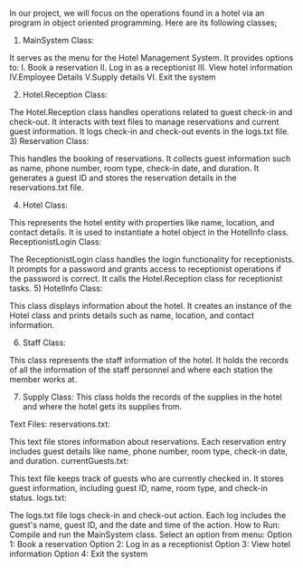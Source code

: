 In our project,  we will focus on the operations found in a hotel via an program in object oriented programming.
Here are its following classes;
1)	MainSystem Class:

It serves as the menu for the Hotel Management System.
It provides options to:
I.	Book a reservation
II.	Log in as a receptionist
III.	View hotel information
IV.Employee Details
V.Supply details
VI.	Exit the system

2)	Hotel.Reception Class:

The Hotel.Reception class handles operations related to guest check-in and check-out.
It interacts with text files to manage reservations and current guest information.
It logs check-in and check-out events in the logs.txt file.
3)	Reservation Class:

This  handles the booking of reservations.
It collects guest information such as name, phone number, room type, check-in date, and duration.
It generates a guest ID and stores the reservation details in the reservations.txt file.

4)	Hotel Class:

This represents the hotel entity with properties like name, location, and contact details.
It is used to instantiate a hotel object in the HotelInfo class.
ReceptionistLogin Class:

The ReceptionistLogin class handles the login functionality for receptionists.
It prompts for a password and grants access to receptionist operations if the password is correct.
It calls the Hotel.Reception class for receptionist tasks.
5)	HotelInfo Class:

This class displays information about the hotel.
It creates an instance of the Hotel class and prints details such as name, location, and contact information.

6)	Staff Class:

This class represents the staff information of the hotel.
It holds the records of all the information of the staff personnel and where each station the member works at.

7)	Supply Class:
This class holds the records of the supplies in the hotel and where the hotel gets its supplies from.


Text Files:
reservations.txt:

This text file stores information about reservations.
Each reservation entry includes guest details like name, phone number, room type, check-in date, and duration.
currentGuests.txt:

This text file keeps track of guests who are currently checked in.
It stores guest information, including guest ID, name, room type, and check-in status.
logs.txt:

The logs.txt file logs check-in and check-out action.
Each log includes the guest's name, guest ID, and the date and time of the action.
How to Run:
Compile and run the MainSystem class.
Select an option from menu:
Option 1: Book a reservation
Option 2: Log in as a receptionist
Option 3: View hotel information
Option 4: Exit the system

